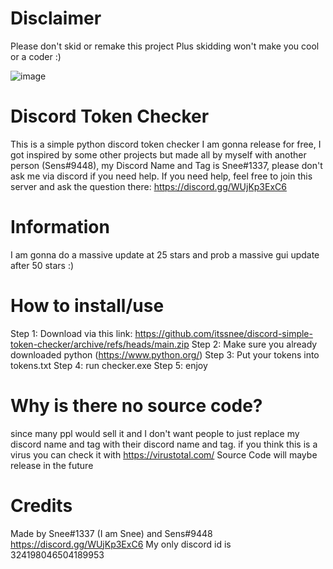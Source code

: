 # Disclaimer
Please don't skid or remake this project
Plus skidding won't make you cool or a coder :)

![image](https://media.discordapp.net/attachments/1023911532108709898/1050507164990582934/image.png?width=823&height=432)

# Discord Token Checker
This is a simple python discord token checker I am gonna release for free, I got inspired by some other projects but made all by myself with another person (Sens#9448), my Discord Name and Tag is Snee#1337, please don't ask me via discord if you need help.
If you need help, feel free to join this server and ask the question there:
https://discord.gg/WUjKp3ExC6

# Information
I am gonna do a massive update at 25 stars and prob a massive gui update after 50 stars :)

# How to install/use
Step 1: Download via this link: https://github.com/itssnee/discord-simple-token-checker/archive/refs/heads/main.zip
Step 2: Make sure you already downloaded python (https://www.python.org/)
Step 3: Put your tokens into tokens.txt
Step 4: run checker.exe
Step 5: enjoy

# Why is there no source code?
since many ppl would sell it and I don't want people to just replace my discord name and tag with their discord name and tag.
if you think this is a virus you can check it with https://virustotal.com/
Source Code will maybe release in the future

# Credits
Made by Snee#1337 (I am Snee) and Sens#9448
https://discord.gg/WUjKp3ExC6
My only discord id is 324198046504189953
